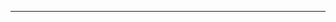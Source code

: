 <!--
CO_OP_TRANSLATOR_METADATA:
{
  "original_hash": "d728344bb154722a868f154d06fc9786",
  "translation_date": "2025-08-26T13:20:15+00:00",
  "source_file": "README.md",
  "language_code": "ru"
}
-->



---

